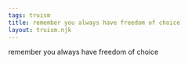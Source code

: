 ```yaml
---
tags: truism
title: remember you always have freedom of choice
layout: truism.njk
---
```


remember you always have freedom of choice